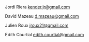 Jordi Riera <kender.jr@gmail.com>

David Mazeau <d.mazeau@gmail.com>

Julien Roux <jroux21@gmail.com>

Edith Courtial <edith.courtial@gmail.com>
